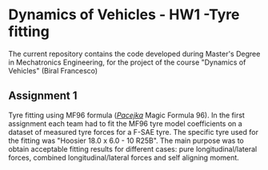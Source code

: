 # Dynamics of Vehicles - HW1 -Tyre fitting
The current repository contains the code developed during Master's Degree in Mechatronics Engineering, for the project of the course "Dynamics of Vehicles" (Biral Francesco) 

## Assignment 1
Tyre fitting using MF96 formula ([_Pacejka_](https://en.wikipedia.org/wiki/Hans_B._Pacejka) Magic Formula 96).
In the first assignment each team had to fit the MF96 tyre model coefficients on a dataset of measured tyre forces for a F-SAE tyre. The specific tyre used for the fitting was "Hoosier 18.0 x 6.0 - 10 R25B". The main purpose was to obtain acceptable fitting results for different cases: pure longitudinal/lateral forces, combined longitudinal/lateral forces and self aligning moment.


